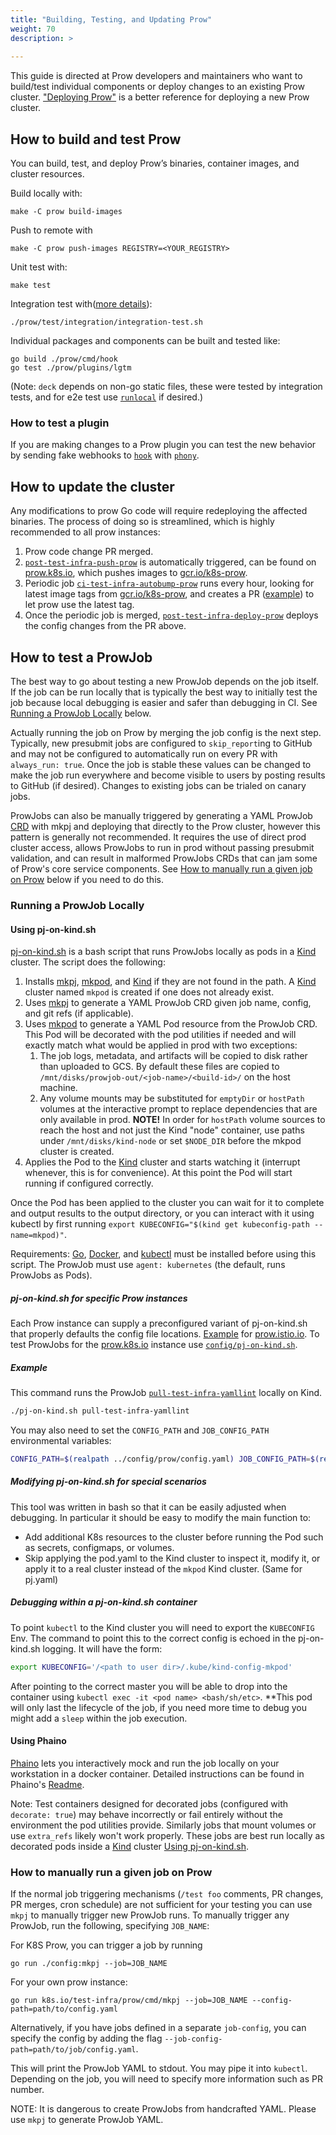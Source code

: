 ```yaml
---
title: "Building, Testing, and Updating Prow"
weight: 70
description: >
  
---
```


This guide is directed at Prow developers and maintainers who want to build/test individual components or deploy changes to an existing Prow cluster. ["Deploying Prow"](/docs/getting-started-deploy/) is a better reference for deploying a new Prow cluster.

## How to build and test Prow

You can build, test, and deploy Prow’s binaries, container images, and cluster resources.

Build locally with:
```shell
make -C prow build-images
```
Push to remote with
```shell
make -C prow push-images REGISTRY=<YOUR_REGISTRY>
```
Unit test with:
```shell
make test
```
Integration test with([more details](/docs/test/integration/)):
```shell
./prow/test/integration/integration-test.sh
```
Individual packages and components can be built and tested like:
```shell
go build ./prow/cmd/hook
go test ./prow/plugins/lgtm
```
(Note: `deck` depends on non-go static files, these were tested by integration
tests, and for e2e test use [`runlocal`](https://github.com/kubernetes/test-infra/tree/master/prow/cmd/deck/runlocal) if desired.)

### How to test a plugin

If you are making changes to a Prow plugin you can test the new behavior by sending fake webhooks to [`hook`](/docs/components/core/hook/) with [`phony`](/docs/components/cli-tools/phony/).

## How to update the cluster

Any modifications to prow Go code will require redeploying the affected
binaries. The process of doing so is streamlined, which is highly recommended to
all prow instances:

1. Prow code change PR merged.
1. [`post-test-infra-push-prow`](https://github.com/kubernetes/test-infra/blob/e7ff9e7ad8a395bc246c4bc38610d4d57d3b011c/config/jobs/kubernetes/test-infra/test-infra-trusted.yaml#L191)
   is automatically triggered, can be found on
   [prow.k8s.io](https://prow.k8s.io?job=post-test-infra-push-prow), which
   pushes images to [gcr.io/k8s-prow](https://gcr.io/k8s-prow).
1. Periodic job
   [`ci-test-infra-autobump-prow`](https://github.com/kubernetes/test-infra/blob/e7ff9e7ad8a395bc246c4bc38610d4d57d3b011c/config/jobs/kubernetes/test-infra/test-infra-trusted.yaml#L588)
   runs every hour, looking for latest image tags from
   [gcr.io/k8s-prow](https://gcr.io/k8s-prow), and creates a PR
   ([example](https://github.com/kubernetes/test-infra/pull/25571)) to let prow
   use the latest tag.
1. Once the periodic job is merged,
   [`post-test-infra-deploy-prow`](https://github.com/kubernetes/test-infra/blob/e7ff9e7ad8a395bc246c4bc38610d4d57d3b011c/config/jobs/kubernetes/test-infra/test-infra-trusted.yaml#L114)
   deploys the config changes from the PR above.

## How to test a ProwJob

The best way to go about testing a new ProwJob depends on the job itself. If the
job can be run locally that is typically the best way to initially test the job
because local debugging is easier and safer than debugging in CI. See
[Running a ProwJob Locally](#running-a-prowjob-locally) below.

Actually running the job on Prow by merging the job config is the next step.
Typically, new presubmit jobs are configured to `skip_report`ing to GitHub and
may not be configured to automatically run on every PR with `always_run: true`.
Once the job is stable these values can be changed to make the job run everywhere
and become visible to users by posting results to GitHub (if desired). Changes
to existing jobs can be trialed on canary jobs.

ProwJobs can also be manually triggered by generating a YAML ProwJob [CRD](https://kubernetes.io/docs/concepts/extend-kubernetes/api-extension/custom-resources/)
with mkpj and deploying that directly to the Prow cluster, however this pattern
is generally not recommended. It requires the use of direct prod cluster access,
allows ProwJobs to run in prod without passing presubmit validation, and can result
in malformed ProwJobs CRDs that can jam some of Prow's core service components.
See [How to manually run a given job on Prow](#how-to-manually-run-a-given-job-on-prow)
below if you need to do this.

### Running a ProwJob Locally

#### Using pj-on-kind.sh
[pj-on-kind.sh] is a bash script that runs ProwJobs locally as pods in a [Kind] cluster.
The script does the following:
1. Installs [mkpj], [mkpod], and [Kind] if they are not found in the path. A [Kind]
cluster named `mkpod` is created if one does not already exist.
1. Uses [mkpj] to generate a YAML ProwJob CRD given job name, config, and git refs (if applicable).
1. Uses [mkpod] to generate a YAML Pod resource from the ProwJob CRD. This Pod will
be decorated with the pod utilities if needed and will exactly match what would be
applied in prod with two exceptions:
	1. The job logs, metadata, and artifacts will be copied to disk rather than
	uploaded to GCS. By default these files are copied to `/mnt/disks/prowjob-out/<job-name>/<build-id>/`
	on the host machine.
	1. Any volume mounts may be substituted for `emptyDir` or `hostPath` volumes at the
	interactive prompt to replace dependencies that are only available in prod.
	__NOTE!__ In order for `hostPath` volume sources to reach the host and not just the Kind "node" container,
	use paths under `/mnt/disks/kind-node` or set `$NODE_DIR` before the mkpod cluster is created.
1. Applies the Pod to the [Kind] cluster and starts watching it (interrupt whenever,
this is for convenience). At this point the Pod will start running if configured
correctly.

Once the Pod has been applied to the cluster you can wait for it to complete and output
results to the output directory, or you can interact with it using kubectl by first
running `export KUBECONFIG="$(kind get kubeconfig-path --name=mkpod)"`.

Requirements: [Go], [Docker], and [kubectl] must be installed before using this script.
The ProwJob must use `agent: kubernetes` (the default, runs ProwJobs as Pods).

##### pj-on-kind.sh for specific Prow instances
Each Prow instance can supply a preconfigured variant of pj-on-kind.sh that properly
defaults the config file locations. [Example](https://github.com/istio/test-infra/blob/01167b0dc9cb19bee40aa8dff958f526cfeeb570/prow/pj-on-kind.sh)
for [prow.istio.io](https://prow.istio.io).
To test ProwJobs for the [prow.k8s.io] instance use [`config/pj-on-kind.sh`](https://github.com/kubernetes/test-infra/tree/master/config/pj-on-kind.sh).

##### Example
This command runs the ProwJob [`pull-test-infra-yamllint`](https://github.com/kubernetes/test-infra/blob/170921984a34ca40f2763f9e71d6ce6e033dec03/config/jobs/kubernetes/test-infra/test-infra-presubmits.yaml#L94-L107) locally on Kind.
```sh
./pj-on-kind.sh pull-test-infra-yamllint
```
You may also need to set the `CONFIG_PATH` and `JOB_CONFIG_PATH` environmental variables:
```sh
CONFIG_PATH=$(realpath ../config/prow/config.yaml) JOB_CONFIG_PATH=$(realpath ../config/jobs/kubernetes/test-infra/test-infra-presubmits.yaml) ...
```

##### Modifying pj-on-kind.sh for special scenarios
This tool was written in bash so that it can be easily adjusted when debugging.
In particular it should be easy to modify the main function to:
* Add additional K8s resources to the cluster before running the Pod such as
secrets, configmaps, or volumes.
* Skip applying the pod.yaml to the Kind cluster to inspect it, modify it, or apply it to
a real cluster instead of the `mkpod` Kind cluster. (Same for pj.yaml)

##### Debugging within a pj-on-kind.sh container
To point `kubectl` to the Kind cluster you will need to export the `KUBECONFIG` Env. The command to point this to the correct config is echoed in the pj-on-kind.sh logging. It will have the form:
```sh
export KUBECONFIG='/<path to user dir>/.kube/kind-config-mkpod'
```
After pointing to the correct master you will be able to drop into the container using `kubectl exec -it <pod name> <bash/sh/etc>`. **This pod will only last the lifecycle of the job, if you need more time to debug you might add a `sleep` within the job execution.

#### Using Phaino
[Phaino](/docs/components/cli-tools/phaino/) lets you interactively mock and run the job locally on
your workstation in a docker container. Detailed instructions can be found in
Phaino's [Readme](/docs/components/cli-tools/phaino/).

Note: Test containers designed for decorated jobs (configured with `decorate: true`)
may behave incorrectly or fail entirely without the environment the pod utilities
provide. Similarly jobs that mount volumes or use `extra_refs` likely won't work
properly.
These jobs are best run locally as decorated pods inside a [Kind] cluster [Using pj-on-kind.sh](#using-pj-on-kindsh).

### How to manually run a given job on Prow

If the normal job triggering mechanisms (`/test foo` comments, PR changes, PR
merges, cron schedule) are not sufficient for your testing you can use `mkpj` to
manually trigger new ProwJob runs.
To manually trigger any ProwJob, run the following, specifying `JOB_NAME`:

For K8S Prow, you can trigger a job by running
```shell
go run ./config:mkpj --job=JOB_NAME
```

For your own prow instance:
```shell
go run k8s.io/test-infra/prow/cmd/mkpj --job=JOB_NAME --config-path=path/to/config.yaml
```

Alternatively, if you have jobs defined in a separate `job-config`, you can
specify the config by adding the flag `--job-config-path=path/to/job/config.yaml`.

This will print the ProwJob YAML to stdout. You may pipe it into `kubectl`.
Depending on the job, you will need to specify more information such as PR
number.

NOTE: It is dangerous to create ProwJobs from handcrafted YAML. Please use `mkpj`
to generate ProwJob YAML.

[prow.k8s.io]: https://prow.k8s.io
[Go]: https://golang.org/doc/install
[Docker]: https://docs.docker.com/install/
[kubectl]: https://kubernetes.io/docs/tasks/tools/install-kubectl/
[Kind]: https://sigs.k8s.io/kind
[mkpj]: /docs/components/cli-tools/mkpj/
[mkpod]: /docs/components/cli-tools/mkpod/
[pj-on-kind.sh]: https://github.com/kubernetes/test-infra/tree/master/prow/pj-on-kind.sh
